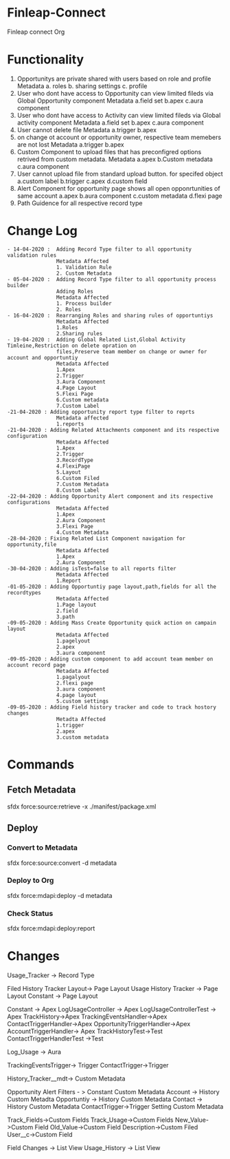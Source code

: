 # Finleap-Connect
Finleap connect Org

# Functionality 

1. Opportunitys are private shared with users based on role and profile
    Metadata
    a. roles
    b. sharing settings
    c. profile
2. User who dont have access to Opportunity can view limited fileds via Global Opportunity component
    Metadata
    a.field set
    b.apex
    c.aura component
3. User who dont have access to Activity can view limited fileds via Global activity component
    Metadata
    a.field set
    b.apex
    c.aura component
4. User cannot delete file 
    Metadata
    a.trigger
    b.apex
5. on change ot account or opportunity owner, respective team memebers are not lost
    Metadata
    a.trigger
    b.apex
6. Custom Component to upload files that has preconfigred options retrived from custom metadata.
    Metadata
    a.apex
    b.Custom metadata
    c.aura component
7. User cannot upload file from standard upload button. for specifed object
    a.custom label
    b.trigger
    c.apex
    d.custom field
8. Alert Component for opportunity page shows all open opponrtunities of same account 
    a.apex
    b.aura component
    c.custom metadata
    d.flexi page
9. Path Guidence for all respective record type

# Change Log
    - 14-04-2020 :  Adding Record Type filter to all opportunity validation rules
                    Metadata Affected
                    1. Validation Rule
                    2. Custom Metadata
    - 05-04-2020 :  Adding Record Type filter to all opportunity process builder 
                    Adding Roles
                    Metadata Affected
                    1. Process builder
                    2. Roles
    - 16-04-2020 :  Rearranging Roles and sharing rules of opportuntiys
                    Metadata Affected
                    1.Roles
                    2.Sharing rules
    - 19-04-2020 :  Adding Global Related List,Global Activity Timleine,Restriction on delete opration on 
                    files,Preserve team member on change or owner for account and opportuntiy
                    Metadata Affected
                    1.Apex
                    2.Trigger
                    3.Aura Component
                    4.Page Layout
                    5.Flexi Page
                    6.Custom metadata
                    7.Custom Label
    -21-04-2020 : Adding opportunity report type filter to reprts
                    Metadata affected
                    1.reports
    -21-04-2020 : Adding Related Attachments component and its respective configuration
                    Metadata Affected
                    1.Apex
                    2.Trigger
                    3.RecordType
                    4.FlexiPage
                    5.Layout
                    6.Custom Filed
                    7.Custom Metadata
                    8.Custom Label
    -22-04-2020 : Adding Opportunity Alert component and its respective configurations
                    Metadata Affected
                    1.Apex
                    2.Aura Component
                    3.Flexi Page
                    4.Custom Metadata
    -28-04-2020 : Fixing Related List Component navigation for opportunity,file
                    Metadata Affected
                    1.Apex
                    2.Aura Component
    -30-04-2020 : Adding isTest=false to all reports filter
                    Metadata Affected
                    1.Report
    -01-05-2020 : Adding Opportuntiy page layout,path,fields for all the recordtypes
                    Metadata Affected
                    1.Page layout
                    2.field
                    3.path 
    -09-05-2020 : Adding Mass Create Opportunity quick action on campain layout
                    Metadata Affected
                    1.pagelyout
                    2.apex
                    3.aura component
    -09-05-2020 : Adding custom component to add account team member on account record page
                    Metadata Affected
                    1.pagalyout
                    2.flexi page
                    3.aura component
                    4.page layout
                    5.custom settings
    -09-05-2020 : Adding Field history tracker and code to track hostory changes
                    Metadta Affected
                    1.trigger
                    2.apex
                    3.custom metadata



# Commands
## Fetch Metadata
sfdx force:source:retrieve -x ./manifest/package.xml 

## Deploy
### Convert to Metadata
sfdx force:source:convert -d metadata
### Deploy to Org
sfdx force:mdapi:deploy -d metadata  
### Check Status
sfdx force:mdapi:deploy:report 

# Changes
Usage_Tracker -> Record Type

Filed History Tracker Layout-> Page Layout
Usage History Tracker -> Page Layout
Constant -> Page Layout


Constant -> Apex
LogUsageController -> Apex
LogUsageControllerTest -> Apex
TrackHistory->Apex
TrackingEventsHandler->Apex
ContactTriggerHandler->Apex
OpportunityTriggerHandler->Apex
AccountTriggerHandler-> Apex
TrackHistoryTest->Test
ContactTriggerHandlerTest ->Test

Log_Usage -> Aura

TrackingEventsTrigger-> Trigger
ContactTrigger->Trigger

History_Tracker__mdt-> Custom Metadata

Opportunity Alert Filters - > Constant Custom Metadata
Account -> History Custom Metadta
Opportuntiy -> History Custom Metadata
Contact -> History Custom Metadata
ContactTrigger->Trigger Setting Custom Metadata

Track_Fields->Custom Fields
Track_Usage->Custom Fields
New_Value->Custom Field
Old_Value->Custom Field
Description->Custom Filed
User__c->Custom Field



Field Changes -> List View
Usage_History -> List View